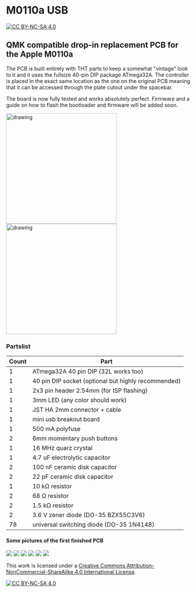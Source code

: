 # M0110a USB
[![CC BY-NC-SA 4.0][cc-by-nc-sa-shield]][cc-by-nc-sa]

## QMK compatible drop-in replacement PCB for the Apple M0110a
The PCB is built entirely with THT parts to keep a somewhat "vintage" look to it and it uses the fullsize 40-pin DIP package ATmega32A.
The controller is placed in the exact same location as the one on the original PCB meaning that it can be accessed through the plate cutout under the spacebar.

The board is now fully tested and works absolutely perfect. Firmware and a guide on how to flash the bootloader and firmware will be added soon.

<img src="https://files.elmo.space/kicad_images/m0110a_usb-Front.png" alt="drawing" height="300"/>
<img src="https://files.elmo.space/kicad_images/m0110a_usb-Back.png" alt="drawing" height="300"/>

### Partslist
 |Count|Part|
 |-|-|
 |1|ATmega32A 40 pin DIP (32L works too)|
 |1|40 pin DIP socket (optional but highly recommended)|
 |1|2x3 pin header 2.54mm (for ISP flashing)|
 |1|3mm LED (any color should work)|
 |1|JST HA 2mm connector + cable|
 |1|mini usb breakout board|
 |1|500 mA polyfuse|
 |2|6mm momentary push buttons|
 |1|16 MHz quarz crystal|
 |1|4.7 uF electrolytic capacitor|
 |2|100 nF ceramic disk capacitor|
 |2|22 pF ceramic disk capacitor|
 |1|10 kΩ resistor|
 |2|68 Ω resistor|
 |2|1.5 kΩ resistor|
 |2|3.6 V zener diode (DO-35 BZX55C3V6)|
 |78|universal switching diode (DO-35 1N4148)|
 

#### Some pictures of the first finished PCB
[![](https://i.imgur.com/h8nN8Onm.jpg)](https://i.imgur.com/h8nN8On.jpg) [![](https://i.imgur.com/I2VAmy7m.jpg)](https://i.imgur.com/I2VAmy7.jpg)
[![](https://i.imgur.com/ea1CpBZm.jpg)](https://i.imgur.com/ea1CpBZ.jpg) [![](https://i.imgur.com/CFuogo9m.jpg)](https://i.imgur.com/CFuogo9.jpg)
[![](https://i.imgur.com/pZBU3Dlm.jpg)](https://i.imgur.com/pZBU3Dl.jpg) [![](https://i.imgur.com/YBv4Ca8m.jpg)](https://i.imgur.com/YBv4Ca8.jpg)

This work is licensed under a
[Creative Commons Attribution-NonCommercial-ShareAlike 4.0 International License][cc-by-nc-sa].

[![CC BY-NC-SA 4.0][cc-by-nc-sa-image]][cc-by-nc-sa]

[cc-by-nc-sa]: http://creativecommons.org/licenses/by-nc-sa/4.0/
[cc-by-nc-sa-image]: https://licensebuttons.net/l/by-nc-sa/4.0/88x31.png
[cc-by-nc-sa-shield]: https://img.shields.io/badge/License-CC%20BY--NC--SA%204.0-lightgrey.svg